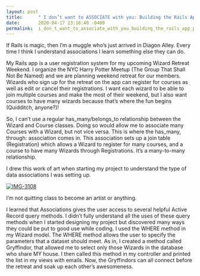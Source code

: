 ```yaml
---
layout: post
title:      " I don’t want to ASSOCIATE with you: Building the Rails App Project"
date:       2020-04-17 23:16:40 -0400
permalink:  i_don_t_want_to_associate_with_you_building_the_rails_app_project
---
```



If Rails is magic, then I’m a muggle who’s just arrived in Diagon Alley. Every time I think I understand associations I learn something else they can do. 

My Rails app is a user registration system for my upcoming Wizard Retreat Weekend. I organize the NYC Harry Potter Meetup (The Group That Shall Not Be Named) and we are planning weekend retreat for our members. Wizards who sign up for the retreat on the app can register for courses as well as edit or cancel their registrations. I want each wizard to be able to join multiple courses and make the most of their weekend, but I also want courses to have many wizards because that’s where the fun begins (Quidditch, anyone?)! 

So, I can’t use a regular has_many/belongs_to relationship between the Wizard and Course classes. Doing so would allow me to associate many Courses with a Wizard, but not vice versa. This is where the has_many, through: association comes in. This association sets up a join table (Registration) which allows a Wizard to register for many courses, and a course to have many Wizards through Registrations. It’s a many-to-many relationship. 

I drew this work of art when starting my project to understand the type of data associations I was setting up. 

<a href="https://ibb.co/PwB1Q3m"><img src="https://i.ibb.co/XSmF8N2/IMG-3108.jpg" alt="IMG-3108" border="0" /></a>

I’m not quitting class to become an artist or anything. 

I learned that Associations gives the user access to several helpful Active Record query methods. I didn’t fully understand all the uses of these query methods when I started designing my project but discovered many ways they could be put to good use while coding.  I used the WHERE method in my Wizard model. The WHERE method allows the user to specify the parameters that a dataset should meet. As in, I created a method called Gryffindor, that allowed me to select only those Wizards in the database who share MY house. I then called this method in my controller and printed the list in my views with emails. Now, the Gryffindors can all connect before the retreat and soak up each other’s awesomeness.  

